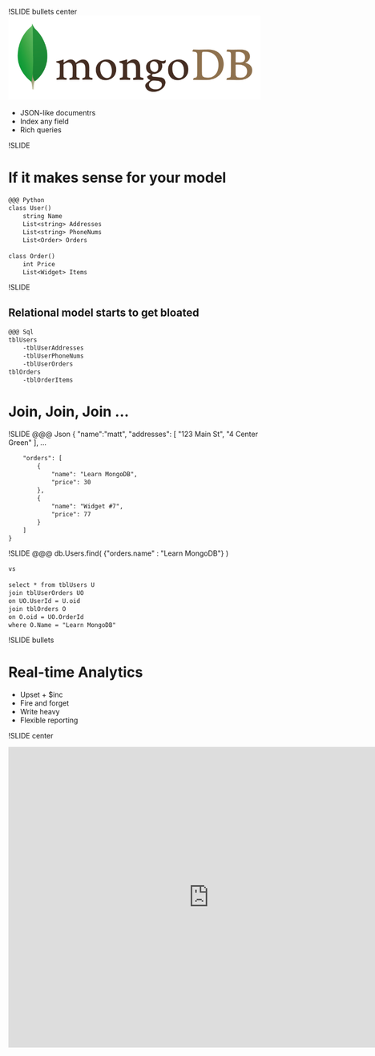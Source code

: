 !SLIDE bullets center
![mongodb](mongodb.png)  

* JSON-like documentrs
* Index any field
* Rich queries

!SLIDE
# If it makes sense for your model

    @@@ Python
    class User()
        string Name
        List<string> Addresses
        List<string> PhoneNums
        List<Order> Orders

    class Order()
        int Price
        List<Widget> Items

!SLIDE
## Relational model starts to get bloated 
    @@@ Sql
    tblUsers
        -tblUserAddresses
        -tblUserPhoneNums
        -tblUserOrders
    tblOrders
        -tblOrderItems
# Join, Join, Join ...

!SLIDE
    @@@ Json
    {
        "name":"matt",
        "addresses": [
            "123 Main St", "4 Center Green"
        ],
        ...

        "orders": [
            {
                "name": "Learn MongoDB",
                "price": 30
            },
            {
                "name": "Widget #7",
                "price": 77
            }
        ]
    }

!SLIDE
    @@@
    db.Users.find(
        {"orders.name" : "Learn MongoDB"}
    )

    vs

    select * from tblUsers U
    join tblUserOrders UO
    on UO.UserId = U.oid
    join tblOrders O
    on O.oid = UO.OrderId
    where O.Name = "Learn MongoDB"

!SLIDE bullets
# Real-time Analytics
* Upset + $inc
* Fire and forget
* Write heavy
* Flexible reporting

!SLIDE center
<iframe src="http://player.vimeo.com/video/11613517" width="800" height="600" frameborder="0"></iframe>
